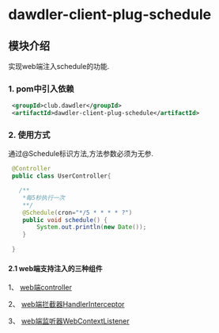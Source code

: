 # dawdler-client-plug-schedule

## 模块介绍

实现web端注入schedule的功能.

### 1. pom中引入依赖

```xml
 <groupId>club.dawdler</groupId>
 <artifactId>dawdler-client-plug-schedule</artifactId>
```

### 2. 使用方式

通过@Schedule标识方法,方法参数必须为无参.

```java
 @Controller
 public class UserController{

   /**
    *每5秒执行一次
    **/
    @Schedule(cron="*/5 * * * * ?")
    public void schedule() {
        System.out.println(new Date());
    }
 
 }
```

#### 2.1 web端支持注入的三种组件

1、 [web端controller](../../dawdler-client-plug-web/README.md#3-controller注解)

2、 [web端拦截器HandlerInterceptor](../../dawdler-client-plug-web/README.md#5-handlerinterceptor-拦截器)

3、 [web端监听器WebContextListener](../../dawdler-client-plug-web/README.md#6-webcontextlistener-监听器)

